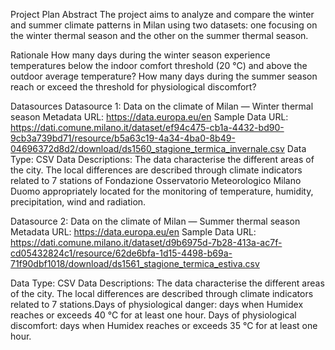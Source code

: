 Project Plan
Abstract
The project aims to analyze and compare the winter and summer climate patterns in Milan using two datasets: one focusing on the winter thermal season and the other on the summer thermal season. 

Rationale
How many days during the winter season experience temperatures below the indoor comfort threshold (20 °C) and above the outdoor average temperature?
How many days during the summer season reach or exceed the threshold for physiological discomfort?

Datasources
Datasource 1: Data on the climate of Milan — Winter thermal season
Metadata URL: https://data.europa.eu/en
Sample Data URL: https://dati.comune.milano.it/dataset/ef94c475-cb1a-4432-bd90-9cb3a739bd71/resource/b5a63c19-4a34-4ba0-8b49-04696372d8d2/download/ds1560_stagione_termica_invernale.csv
Data Type: CSV
Data Descriptions:
The data characterise the different areas of the city. The local differences are described through climate indicators related to 7 stations of Fondazione Osservatorio Meteorologico Milano Duomo appropriately located for the monitoring of temperature, humidity, precipitation, wind and radiation.

Datasource 2: Data on the climate of Milan — Summer thermal season
Metadata URL: https://data.europa.eu/en
Sample Data URL: https://dati.comune.milano.it/dataset/d9b6975d-7b28-413a-ac7f-cd05432824c1/resource/62de6bfa-1d15-4498-b69a-71f90dbf1018/download/ds1561_stagione_termica_estiva.csv

Data Type: CSV
Data Descriptions:
The data characterise the different areas of the city. The local differences are described through climate indicators related to 7 stations.Days of physiological danger: days when Humidex reaches or exceeds 40 °C for at least one hour.
Days of physiological discomfort: days when Humidex reaches or exceeds 35 °C for at least one hour.